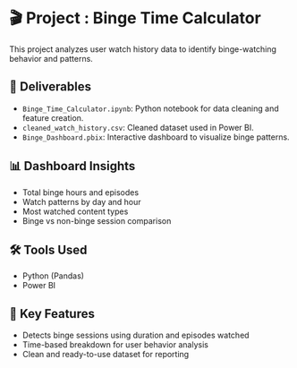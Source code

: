 # 🎬 Project : Binge Time Calculator

This project analyzes user watch history data to identify binge-watching behavior and patterns.

## 📁 Deliverables
- `Binge_Time_Calculator.ipynb`: Python notebook for data cleaning and feature creation.
- `cleaned_watch_history.csv`: Cleaned dataset used in Power BI.
- `Binge_Dashboard.pbix`: Interactive dashboard to visualize binge patterns.

## 📊 Dashboard Insights
- Total binge hours and episodes
- Watch patterns by day and hour
- Most watched content types
- Binge vs non-binge session comparison

## 🛠️ Tools Used
- Python (Pandas)
- Power BI

## 📌 Key Features
- Detects binge sessions using duration and episodes watched
- Time-based breakdown for user behavior analysis
- Clean and ready-to-use dataset for reporting
